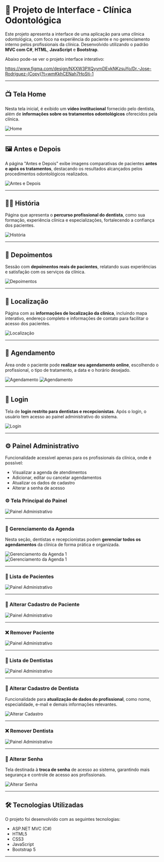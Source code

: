 # 🦷 Projeto de Interface - Clínica Odontológica

Este projeto apresenta a interface de uma aplicação para uma clínica odontológica, com foco na experiência do paciente e no gerenciamento interno pelos profissionais da clínica. Desenvolvido utilizando o padrão **MVC com C#**, **HTML**, **JavaScript** e **Bootstrap**.

Abaixo pode-se ver o projeto interface interativo:

https://www.figma.com/design/NXXW3PXQyymDEvkNKzsuYo/Dr.-Jose-Rodriguez-(Copy)?t=wmKkhCENah7HoStj-1

---

## 📺 Tela Home

Nesta tela inicial, é exibido um **vídeo institucional** fornecido pelo dentista, além de **informações sobre os tratamentos odontológicos** oferecidos pela clínica.

![Home](img/1.png)

---

## 🖼️ Antes e Depois

A página "Antes e Depois" exibe imagens comparativas de pacientes **antes e após os tratamentos**, destacando os resultados alcançados pelos procedimentos odontológicos realizados.

![Antes e Depois](img/2.png)

---

## 👨‍⚕️ História

Página que apresenta o **percurso profissional do dentista**, como sua formação, experiência clínica e especializações, fortalecendo a confiança dos pacientes.

![História](img/3.png)

---

## 💬 Depoimentos

Sessão com **depoimentos reais de pacientes**, relatando suas experiências e satisfação com os serviços da clínica.

![Depoimentos](img/4.png)

---

## 📍 Localização

Página com as **informações de localização da clínica**, incluindo mapa interativo, endereço completo e informações de contato para facilitar o acesso dos pacientes.

![Localização](img/5.png)

---

## 📅 Agendamento

Área onde o paciente pode **realizar seu agendamento online**, escolhendo o profissional, o tipo de tratamento, a data e o horário desejado.

![Agendamento](img/agendamentoimg.PNG)
![Agendamento](img/agendamentoimg2.PNG)

---

## 🔐 Login

Tela de **login restrito para dentistas e recepcionistas**. Após o login, o usuário tem acesso ao painel administrativo do sistema.

![Login](img/Login.png)

---

## ⚙️ Painel Administrativo

Funcionalidade acessível apenas para os profissionais da clínica, onde é possível:

- Visualizar a agenda de atendimentos
- Adicionar, editar ou cancelar agendamentos
- Atualizar os dados de cadastro
- Alterar a senha de acesso

### ⚙️ Tela Principal do Painel

![Painel Administrativo](img/PI_painel.PNG) 

---

### 📆 Gerenciamento da Agenda

Nesta seção, dentistas e recepcionistas podem **gerenciar todos os agendamentos** da clínica de forma prática e organizada.

![Gerenciamento da Agenda 1](img/gerenciamentoimg2.PNG)  
![Gerenciamento da Agenda 1](img/gerenciamentoimg.PNG) 

---

### 👤 Lista de Pacientes

![Painel Administrativo](img/PI_listapacientes.PNG) 

---

### 👤 Alterar Cadastro de Paciente

![Painel Administrativo](img/PI_editpaciente.PNG) 

---

### ❌ Remover Paciente

![Painel Administrativo](img/PI_deletpaciente.PNG) 

---

### 👤 Lista de Dentistas

![Painel Administrativo](img/PI_listadentistas.PNG) 

---

### 👤 Alterar Cadastro de Dentista

Funcionalidade para **atualização de dados do profissional**, como nome, especialidade, e-mail e demais informações relevantes.

![Alterar Cadastro](img/Alterar.png)

---

### ❌ Remover Dentista

![Painel Administrativo](img/PI_deletedentista.PNG) 

---

### 🔑 Alterar Senha

Tela destinada à **troca de senha** de acesso ao sistema, garantindo mais segurança e controle de acesso aos profissionais.

![Alterar Senha](img/Alterarsennha.png)

---

## 🛠️ Tecnologias Utilizadas

O projeto foi desenvolvido com as seguintes tecnologias:

- ASP.NET MVC (C#)
- HTML5
- CSS3
- JavaScript
- Bootstrap 5

---


